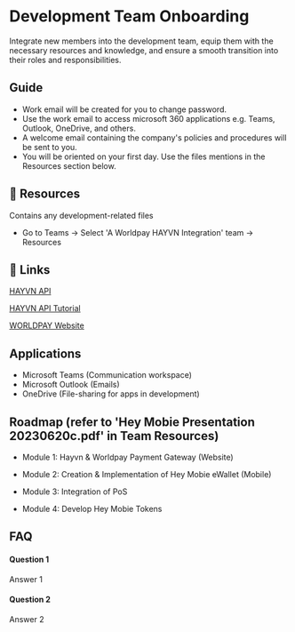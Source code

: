 
# Development Team Onboarding
Integrate new members into the development team, equip them with the necessary resources and knowledge, and ensure a smooth transition into their roles and responsibilities. 

## Guide

- Work email will be created for you to change password.
- Use the work email to access microsoft 360 applications e.g. Teams, Outlook, OneDrive, and others.
- A welcome email containing the company's policies and procedures will be sent to you.
- You will be oriented on your first day. Use the files mentions in the Resources section below. 

## 🚀 Resources
Contains any development-related files
- Go to Teams -> Select 'A Worldpay HAYVN Integration' team -> Resources


## 🔗 Links
[HAYVN API](https://console.hayvnpay.com/docs/api/#introduction)

[HAYVN API Tutorial](https://hayvnglobal.com/hayvn-pay-tutorials)

[WORLDPAY Website](https://developer.worldpay.com/docs/access-worldpay)
## Applications
- Microsoft Teams (Communication workspace)
- Microsoft Outlook (Emails)
- OneDrive (File-sharing for apps in development)

## Roadmap (refer to 'Hey Mobie Presentation 20230620c.pdf' in Team Resources)

- Module 1: Hayvn & Worldpay Payment Gateway (Website)

- Module 2: Creation & Implementation of Hey Mobie eWallet (Mobile)

- Module 3: Integration of PoS

- Module 4: Develop Hey Mobie Tokens


## FAQ

#### Question 1

Answer 1

#### Question 2

Answer 2

